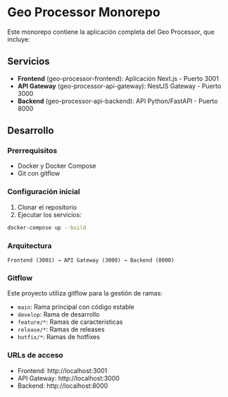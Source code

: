 # Geo Processor Monorepo

Este monorepo contiene la aplicación completa del Geo Processor, que incluye:

## Servicios

- **Frontend** (geo-processor-frontend): Aplicación Next.js - Puerto 3001
- **API Gateway** (geo-processor-api-gateway): NestJS Gateway - Puerto 3000
- **Backend** (geo-processor-api-backend): API Python/FastAPI - Puerto 8000

## Desarrollo

### Prerrequisitos

- Docker y Docker Compose
- Git con gitflow

### Configuración inicial

1. Clonar el repositorio
2. Ejecutar los servicios:

```bash
docker-compose up --build
```

### Arquitectura

```
Frontend (3001) → API Gateway (3000) → Backend (8000)
```

### Gitflow

Este proyecto utiliza gitflow para la gestión de ramas:

- `main`: Rama principal con código estable
- `develop`: Rama de desarrollo
- `feature/*`: Ramas de características
- `release/*`: Ramas de releases
- `hotfix/*`: Ramas de hotfixes

### URLs de acceso

- Frontend: http://localhost:3001
- API Gateway: http://localhost:3000
- Backend: http://localhost:8000
